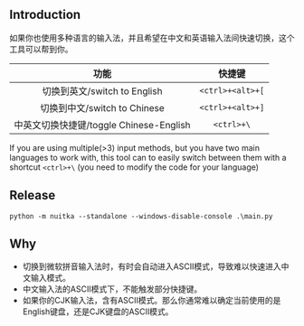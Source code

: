 ## Introduction

如果你也使用多种语言的输入法，并且希望在中文和英语输入法间快速切换，这个工具可以帮到你。

|               功能                |       快捷键        |
|:-------------------------------:|:----------------:|
|     切换到英文/switch to English     | `<ctrl>+<alt>+[` |
|     切换到中文/switch to Chinese     | `<ctrl>+<alt>+]` |
| 中英文切换快捷键/toggle Chinese-English |    `<ctrl>+\`    |

If you are using multiple(>3) input methods, but you have two main languages to work with,
this tool can to easily switch between them with a shortcut `<ctrl>+\` (you need to modify the code for your language)

## Release

```
python -m nuitka --standalone --windows-disable-console .\main.py
```

## Why

- 切换到微软拼音输入法时，有时会自动进入ASCII模式，导致难以快速进入中文输入模式。
- 中文输入法的ASCII模式下，不能触发部分快捷键。
- 如果你的CJK输入法，含有ASCII模式。那么你通常难以确定当前使用的是English键盘，还是CJK键盘的ASCII模式。